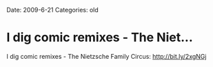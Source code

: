 Date: 2009-6-21
Categories: old

# I dig comic remixes - The Niet...

I dig comic remixes - The Nietzsche Family Circus: <a href="http://bit.ly/2xgNGj" rel="nofollow">http://bit.ly/2xgNGj</a>

